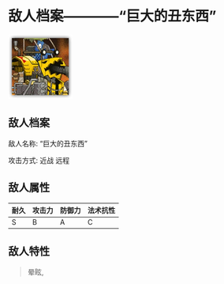 # 敌人档案————“巨大的丑东西”

![“巨大的丑东西”](./eneIcons/“巨大的丑东西”.png)

## 敌人档案

敌人名称: “巨大的丑东西”

攻击方式: 近战 远程

## 敌人属性

| 耐久      | 攻击力  | 防御力 | 法术抗性 |
|---------|------|-----|------|
| S | B | A | C |

## 敌人特性
> 晕眩,
